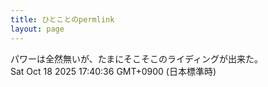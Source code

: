 ```yaml
---
title: ひとことのpermlink
layout: page
---
```

<div class="box" dt="1760776836309">
  パワーは全然無いが、たまにそこそこのライディングが出来た。
  <div class="content is-small">Sat Oct 18 2025 17:40:36 GMT+0900 (日本標準時)</div>
</div>